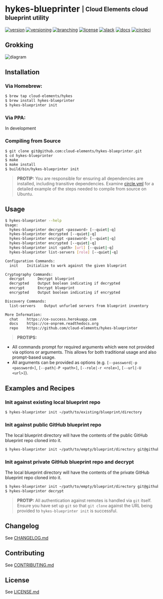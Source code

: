# hykes-blueprinter <sub><sup>| Cloud Elements cloud blueprint utility</sup></sub>
[![version](http://img.shields.io/badge/version-v0.0.0-blue.svg)](CHANGELOG.md)
[![versioning](http://img.shields.io/badge/versioning-semver-blue.svg)](http://semver.org/)
[![branching](http://img.shields.io/badge/branching-github%20flow-blue.svg)](https://guides.github.com/introduction/flow/)
[![license](http://img.shields.io/badge/license-apache-blue.svg)](LICENSE.md)
[![slack](http://img.shields.io/badge/slack-join-blue.svg)](https://ce-success.herokuapp.com)
[![docs](http://img.shields.io/badge/docs-read-blue.svg)](https://ce-onprem.readthedocs.org)
[![circleci](https://circleci.com/gh/cloud-elements/hykes-blueprinter.svg?style=shield)](https://circleci.com/gh/cloud-elements/hykes-blueprinter)

## Grokking
![diagram](http://share.rockymadden.com/1I1A142Y1F3V/Image%202016-01-26%20at%201.06.49%20PM.png)

## Installation

### Via Homebrew:

```bash
$ brew tap cloud-elements/hykes
$ brew install hykes-blueprinter
$ hykes-blueprinter init
```

### Via PPA:

In development

### Compiling from Source

```bash
$ git clone git@github.com:cloud-elements/hykes-blueprinter.git
$ cd hykes-blueprinter
$ make
$ make install
$ build/bin/hykes-blueprinter init
```

> __PROTIP:__
You are responsible for ensuring all dependencies are installed, including transitive dependencies.
Examine [circle.yml](circle.yml) for a detailed example of the steps needed to compile from source
on Ubuntu.

## Usage

```bash
$ hykes-blueprinter --help
Usage:
  hykes-blueprinter decrypt <password> [--quiet|-q]
  hykes-blueprinter decrypted [--quiet|-q]
  hykes-blueprinter encrypt <password> [--quiet|-q]
  hykes-blueprinter encrypted [--quiet|-q]
  hykes-blueprinter init <path> [url] [--quiet|-q]
  hykes-blueprinter list-servers [role] [--quiet|-q]

Configuration Commands:
  init    Initialize to work against the given blueprint

Cryptography Commands:
  decrypt      Decrypt blueprint
  decrypted    Output boolean indicating if decrypted
  encrypt      Encrypt blueprint
  encrypted    Output boolean indicating if encrypted

Discovery Commands:
  list-servers    Output unfurled servers from blueprint inventory

More Information:
  chat    https://ce-success.herokuapp.com
  docs    https://ce-onprem.readthedocs.org
  repo    https://github.com/cloud-elements/hykes-blueprinter
```

> __PROTIPS:__
* All commands prompt for required arguments which were not provided via options or arguments. This
allows for both traditional usage and also prompt-based usage.
* All arguments can be provided as options (e.g. `[--password|-p <password>]`, `[--path|-P <path>]`,
`[--role|-r <role>]`, `[--url|-U <url>]`).

## Examples and Recipes

### Init against existing local blueprint repo

```bash
$ hykes-blueprinter init ~/path/to/existing/blueprint/directory
```

### Init against public GitHub blueprint repo

The local blueprint directory will have the contents of the public GitHub blueprint repo cloned
into it.

```bash
$ hykes-blueprinter init ~/path/to/empty/blueprint/directory git@github.com:cloud-elements/example.com.git
```

### Init against private GitHub blueprint repo and decrypt

The local blueprint directory will have the contents of the private GitHub blueprint repo cloned
into it.

```bash
$ hykes-blueprinter init ~/path/to/empty/blueprint/directory git@github.com:cloud-elements/dev.ops.cloud-elements.com.git
$ hykes-blueprinter decrypt
```

> __PROTIP:__ All authentication against remotes is handled via `git` itself. Ensure you have set up
`git` so that `git clone` against the URL being provided to `hykes-blueprinter init` is successful.

## Changelog

See [CHANGELOG.md](CHANGELOG.md)

## Contributing

See [CONTRIBUTING.md](CONTRIBUTING.md)

## License

See [LICENSE.md](LICENSE.md)
